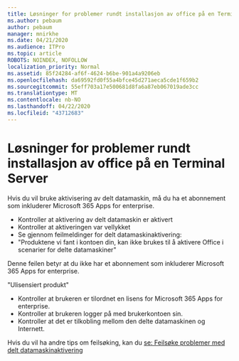 ```yaml
---
title: Løsninger for problemer rundt installasjon av office på en Terminal Server
ms.author: pebaum
author: pebaum
manager: mnirkhe
ms.date: 04/21/2020
ms.audience: ITPro
ms.topic: article
ROBOTS: NOINDEX, NOFOLLOW
localization_priority: Normal
ms.assetid: 85f24284-af6f-4624-b6be-901a4a9206eb
ms.openlocfilehash: da69592fd0f55a4bfce45d271aeca5cde1f659b2
ms.sourcegitcommit: 55eff703a17e500681d8fa6a87eb067019ade3cc
ms.translationtype: MT
ms.contentlocale: nb-NO
ms.lasthandoff: 04/22/2020
ms.locfileid: "43712683"
---
```

# <a name="solutions-for-issues-around-installing-office-on-a-terminal-server"></a>Løsninger for problemer rundt installasjon av office på en Terminal Server

Hvis du vil bruke aktivisering av delt datamaskin, må du ha et abonnement som inkluderer Microsoft 365 Apps for enterprise.
  
- Kontroller at aktivering av delt datamaskin er aktivert
- Kontroller at aktiveringen var vellykket
- Se gjennom feilmeldinger for delt datamaskinaktivering:
- "Produktene vi fant i kontoen din, kan ikke brukes til å aktivere Office i scenarier for delte datamaskiner"
  
Denne feilen betyr at du ikke har et abonnement som inkluderer Microsoft 365 Apps for enterprise.

"Ulisensiert produkt"

- Kontroller at brukeren er tilordnet en lisens for Microsoft 365 Apps for enterprise.
- Kontroller at brukeren logger på med brukerkontoen sin.
- Kontroller at det er tilkobling mellom den delte datamaskinen og Internett.

Hvis du vil ha andre tips om feilsøking, kan du [se: Feilsøke problemer med delt datamaskinaktivering](https://docs.microsoft.com/DeployOffice/troubleshoot-issues-with-shared-computer-activation-for-office-365-proplus)